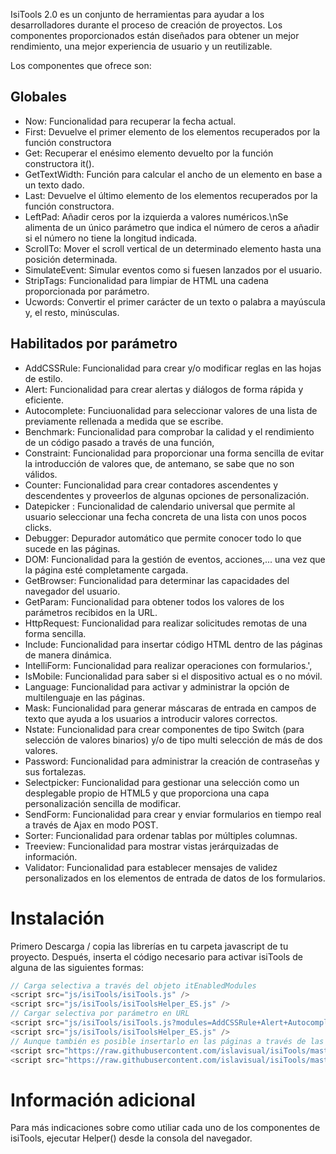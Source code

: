 IsiTools 2.0 es un conjunto de herramientas para ayudar a los desarrolladores durante el proceso de creación de proyectos. Los componentes proporcionados están diseñados para obtener un mejor rendimiento, una mejor experiencia de usuario y un reutilizable.

Los componentes que ofrece son:
## Globales
* Now: Funcionalidad para recuperar la fecha actual.
* First: Devuelve el primer elemento de los elementos recuperados por la función constructora
* Get: Recuperar el enésimo elemento devuelto por la función constructora it().
* GetTextWidth: Función para calcular el ancho de un elemento en base a un texto dado.
* Last: Devuelve el último elemento de los elementos recuperados por la función constructora.
* LeftPad: Añadir ceros por la izquierda a valores numéricos.\nSe alimenta de un único parámetro que indica el número de ceros a añadir si el número no tiene la longitud indicada.
* ScrollTo: Mover el scroll vertical de un determinado elemento hasta una posición determinada.
* SimulateEvent: Simular eventos como si fuesen lanzados por el usuario.
* StripTags: Funcionalidad para limpiar de HTML una cadena proporcionada por parámetro.
* Ucwords: Convertir el primer carácter de un texto o palabra a mayúscula y, el resto, minúsculas.

## Habilitados por parámetro
* AddCSSRule: Funcionalidad para crear y/o modificar reglas en las hojas de estilo.
* Alert: Funcionalidad para crear alertas y diálogos de forma rápida y eficiente. 
* Autocomplete: Funciuonalidad para seleccionar valores de una lista de previamente rellenada a medida que se escribe.
* Benchmark: Funcionalidad para comprobar la calidad y el rendimiento de un código pasado a través de una función,
* Constraint: Funcionalidad para proporcionar una forma sencilla de evitar la introducción de valores que, de antemano, se sabe que no son válidos.
* Counter: Funcionalidad para crear contadores ascendentes y descendentes y proveerlos de algunas opciones de personalización.
* Datepicker : Funcionalidad de calendario universal que permite al usuario seleccionar una fecha concreta de una lista con unos pocos clicks. 
* Debugger: Depurador automático que permite conocer todo lo que sucede en las páginas.
* DOM: Funcionalidad para la gestión de eventos, acciones,... una vez que la página esté completamente cargada.
* GetBrowser: Funcionalidad para determinar las capacidades del navegador del usuario.
* GetParam: Funcionalidad para obtener todos los valores de los parámetros recibidos en la URL.
* HttpRequest: Funcionalidad para realizar solicitudes remotas de una forma sencilla.
* Include: Funcionalidad para insertar código HTML dentro de las páginas de manera dinámica.
* IntelliForm: Funcionalidad para realizar operaciones con formularios.',
* IsMobile: Funcionalidad para saber si el dispositivo actual es o no móvil.
* Language: Funcionalidad para activar y administrar la opción de multilenguaje en las páginas.
* Mask: Funcionalidad para generar máscaras de entrada en campos de texto que ayuda a los usuarios a introducir valores correctos.
* Nstate: Funcionalidad para crear componentes de tipo Switch (para selección de valores binarios) y/o de tipo multi selección de más de dos valores.
* Password: Funcionalidad para administrar la creación de contraseñas y sus fortalezas.
* Selectpicker: Funcionalidad para gestionar una selección como un desplegable propio de HTML5 y que proporciona una capa personalización sencilla de modificar.
* SendForm: Funcionalidad para crear y enviar formularios en tiempo real a través de Ajax en modo POST.
* Sorter: Funcionalidad para ordenar tablas por múltiples columnas.
* Treeview: Funcionalidad para mostrar vistas jerárquizadas de información.
* Validator: Funcionalidad para establecer mensajes de validez personalizados en los elementos de entrada de datos de los formularios. 

 # Instalación
 Primero Descarga / copia las librerías en tu carpeta javascript de tu proyecto. Después, inserta el código necesario para activar isiTools de alguna de las siguientes formas: 
 ```javascript
// Carga selectiva a través del objeto itEnabledModules
<script src="js/isiTools/isiTools.js" />
<script src="js/isiTools/isiToolsHelper_ES.js" />
// Cargar selectiva por parámetro en URL
<script src="js/isiTools/isiTools.js?modules=AddCSSRule+Alert+Autocomplete+DOM" />
<script src="js/isiTools/isiToolsHelper_ES.js" />
// Aunque también es posible insertarlo en las páginas a través de las siguientes intrucciones
<script src="https://raw.githubusercontent.com/islavisual/isiTools/master/isiTools.js" />
<script src="https://raw.githubusercontent.com/islavisual/isiTools/master/isiToolsHelper_ES.js" />

```

# Información adicional
Para más indicaciones sobre como utiliar cada uno de los componentes de isiTools, ejecutar Helper() desde la consola del navegador.
